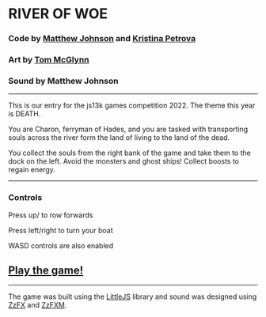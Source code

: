 # RIVER OF WOE

### Code by [Matthew Johnson](github.com/Pink-Flag) and [Kristina Petrova](github.com/Kristinna97)

### Art by [Tom McGlynn](instagram.com/tomsnaturalhistory)

### Sound by Matthew Johnson

<hr>

This is our entry for the js13k games competition 2022. The theme this year is DEATH.

You are Charon, ferryman of Hades, and you are tasked with transporting souls across the river form the land of living to the land of the dead.

You collect the souls from the right bank of the game and take them to the dock on the left. Avoid the monsters and ghost ships! Collect boosts to regain energy.

<hr>

### Controls

Press up/ to row forwards

Press left/right to turn your boat

WASD controls are also enabled

## [Play the game!](https://js13kgames.com/entries/river-of-woe)

<hr>

The game was built using the [LittleJS](https://killedbyapixel.github.io/LittleJS/docs/) library and sound was designed using [ZzFX](https://github.com/KilledByAPixel/ZzFX) and [ZzFXM](https://keithclark.github.io/ZzFXM/).
